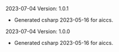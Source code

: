 2023-07-04 Version: 1.0.1
- Generated csharp 2023-05-16 for aiccs.

2023-07-04 Version: 1.0.0
- Generated csharp 2023-05-16 for aiccs.

